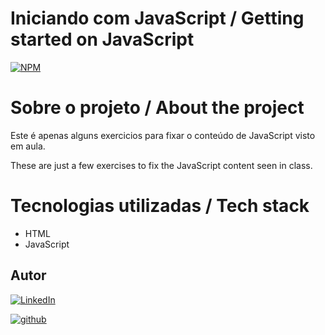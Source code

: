 # Iniciando com JavaScript / Getting started on JavaScript
[![NPM](https://img.shields.io/npm/l/react)](./LICENSE)

# Sobre o projeto / About the project

Este é apenas alguns exercicios para fixar o conteúdo de JavaScript visto em aula.

These are just a few exercises to fix the JavaScript content seen in class.


# Tecnologias utilizadas / Tech stack
- HTML
- JavaScript

## Autor

[![LinkedIn](https://img.shields.io/badge/-Rafael%20Nascimento-000099?style=flat&logo=linkedin)](https://www.linkedin.com/in/rafaelvnascimento/)

[![github](https://img.shields.io/badge/-Rafael%20Nascimento-000000?style=flat&logo=github)](https://www.linkedin.com/in/rafaelvnascimento/)
